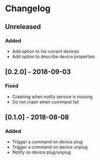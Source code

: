 # Changelog

## Unreleased
### Added
- Add option to list current devices
- Add option to describe device properties

## [0.2.0] - 2018-09-03
### Fixed
- Crashing when notify service is missing
- Do not crash when command fail

## [0.1.0] - 2018-08-08
### Added
- Trigger a command on device plug
- Trigger a command on device unplug
- Notify on device plug/unplug
